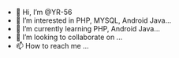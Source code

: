 - 👋 Hi, I’m @YR-56
- 👀 I’m interested in PHP, MYSQL, Android Java...
- 🌱 I’m currently learning PHP, Android Java...
- 💞️ I’m looking to collaborate on ...
- 📫 How to reach me ...

<!---
YR-56/YR-56 is a ✨ special ✨ repository because its `README.md` (this file) appears on your GitHub profile.
You can click the Preview link to take a look at your changes.
--->
